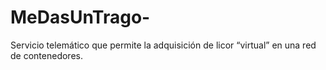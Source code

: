 # MeDasUnTrago-
Servicio telemático que permite la adquisición de licor “virtual” en una red de contenedores.

